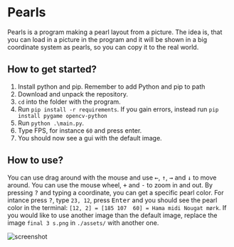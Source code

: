 # Pearls

Pearls is a program making a pearl layout from a picture. The idea is, that you can load in a picture in the program and it will be shown in a big coordinate system as pearls, so you can copy it to the real world.

## How to get started?

1. Install python and pip. Remember to add Python and pip to path
2. Download and unpack the repository.
3. `cd` into the folder with the program.
4. Run `pip install -r requirements`. If you gain errors, instead run `pip install pygame opencv-python`
5. Run `python .\main.py`.
6. Type FPS, for instance `60` and press enter.
7. You should now see a gui with the default image.

## How to use?

You can use drag around with the mouse and use <kbd>←</kbd>, <kbd>↑</kbd>, <kbd>→</kbd> and <kbd>↓</kbd> to move around.
You can use the mouse wheel, <kbd>+</kbd> and <kbd>-</kbd> to zoom in and out.
By pressing <kbd>?</kbd> and typing a coordinate, you can get a specific pearl color. For intance press <kbd>?</kbd>, type `23, 12`, press <kbd>Enter</kbd> and you should see the pearl color in the terminal: `[12, 2] = [185 107  60] = Hama midi Nougat mørk`.
If you would like to use another image than the default image, replace the image `final 3 s.png` in `./assets/` with another one.

![screenshot](https://user-images.githubusercontent.com/12400097/172066882-9474e9cf-6a46-4804-8702-3bf84b9739f2.png)
